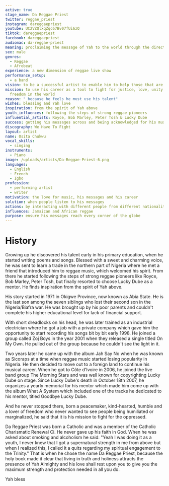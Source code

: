 ```yaml
---
active: true
stage_name: Da Reggae Priest
twitter: reggae_priest
instagram: dareggaepriest
youtube: UC2VZQlxqZqc67Bv07fUi6zQ
tiktok: dareggaepriest
facebook: dareggaepriest
audiomac: da-reggae-priest
meaning: proclaiming the message of Yah to the world through the direction of reggae
sex: male
genres:
  - Reggae
  - Afrobeat
experience: a new dimension of reggae live show
performance_setup:
  - a band
vision: to be a successful artist to enable him to help those that are in need
mission: to use his career as a tool to fight for justice, love, unity and
  freedom in the world
reason: " because he feels he must use his talent"
wishes: blessing and Yah love
inspiration: from the spirit of Yah above
youth_influences: following the steps of strong reggae pioneers
influential_artists: Royce, Bob Marley, Peter Tosh & Lucky Dube
success: getting his messages across and being acknowledged for his music
discography: We Have To Fight
layout: artist
name: Osita Chukwu
vocal_skills:
  - singing
instruments:
  - Piano
image: /uploads/artists/Da-Reggae-Priest-6.png
languages:
  - English
  - French
  - Igbo
profession:
  - performing artist
  - writer
motivation: the love for music, his messages and his career
solution: when people listen to his messages
actions: by interacting with different people from different nationalities in the world
influences: Jamaican and African reggae
purpose: ensure his messages reach every corner of the globe
---
```


# History

Growing up he discovered his talent early in his primary education, when he started writing poems and songs. Blessed with a sweet and charming voice, he was sent to learn a trade in the northern part of Nigeria where he met a friend that introduced him to reggae music, which welcomed his spirit. From there he started following the steps of strong reggae pioneers like Royce, Bob Marley, Peter Tosh, but finally resorted to choose Lucky Dube as a mentor. He finds inspiration from the spirit of Yah above.

His story started in 1971 in Okigwe Province, now known as Abia State. He is the last son among the seven siblings who lost their second son in the Nigeria/Biafra war. He was brought up by his poor parents and couldn't complete his higher educational level for lack of financial support. 

With short dreadlocks on his head, he was later trained as an industrial electrician where he got a job with a private company which gave him the opportunity to start recording his songs bit by bit early 1998. He joined a group called Zoj Boys in the year 2001 when they released a single titled On My Own. He pulled out of the group because he couldn't see the light in it.

Two years later he came up with the album Jah Say No when he was known as Sicoraps at a time when reggae music started losing popularity in Nigeria. He then decided to move out to a foreign land to continue his musical career. When he got to Côte d'Ivoire in 2006, he joined the live band group The Morning Stars and was well known for copyrighting Lucky Dube on stage. Since Lucky Dube's death in October 18th 2007, he organizes a yearly memorial for his mentor which made him come up with the album What A System which included one of the tracks he dedicated to his mentor, titled Goodbye Lucky Dube.

And he never stopped there, born a peacemaker, kind-hearted, humble and a lover of freedom who never wanted to see people being humiliated or marginalized, he said that it is his mission to fight for the oppressed.

Da Reggae Priest was born a Catholic and was a member of the Catholic Charismatic Renewal Ci. He never gave up his faith in God. When he was asked about smoking and alcoholism he said: "Yeah I was doing it as a youth, I never knew that I got a supernatural strength in me from above but when I realized this, I called it a quits regarding my spiritual engagement to the Trinity." That is when he chose the name Da Reggae Priest, because the holy book made it clear that living in truth and holiness attracts the presence of Yah Almighty and his love shall rest upon you to give you the maximum strength and protection needed in all you do. 

Yah bless